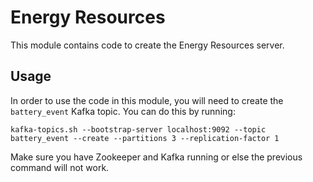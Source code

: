 # Energy Resources
This module contains code to create the Energy Resources server.

## Usage
In order to use the code in this module, you will need to create the 
`battery_event` Kafka topic. You can do this by running:
```shell
kafka-topics.sh --bootstrap-server localhost:9092 --topic battery_event --create --partitions 3 --replication-factor 1
```
Make sure you have Zookeeper and Kafka running or else the previous command
will not work.
